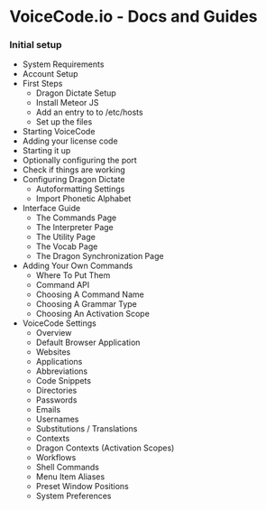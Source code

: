# VoiceCode.io - Docs and Guides

### Initial setup

- System Requirements
- Account Setup
- First Steps
  -  Dragon Dictate Setup
  -  Install Meteor JS
  -  Add an entry to to /etc/hosts
  -  Set up the files
-  Starting VoiceCode
  - Adding your license code
  - Starting it up
  - Optionally configuring the port
  - Check if things are working
- Configuring Dragon Dictate
  - Autoformatting Settings
  - Import Phonetic Alphabet
- Interface Guide
  - The Commands Page
  - The Interpreter Page
  - The Utility Page
  - The Vocab Page
  - The Dragon Synchronization Page
- Adding Your Own Commands
  - Where To Put Them
  - Command API
  - Choosing A Command Name
  - Choosing A Grammar Type
  - Choosing An Activation Scope
- VoiceCode Settings
  - Overview
  - Default Browser Application
  - Websites
  - Applications
  - Abbreviations
  - Code Snippets
  - Directories
  - Passwords
  - Emails
  - Usernames
  - Substitutions / Translations
  - Contexts
  - Dragon Contexts (Activation Scopes)
  - Workflows
  - Shell Commands
  - Menu Item Aliases
  - Preset Window Positions
  - System Preferences
